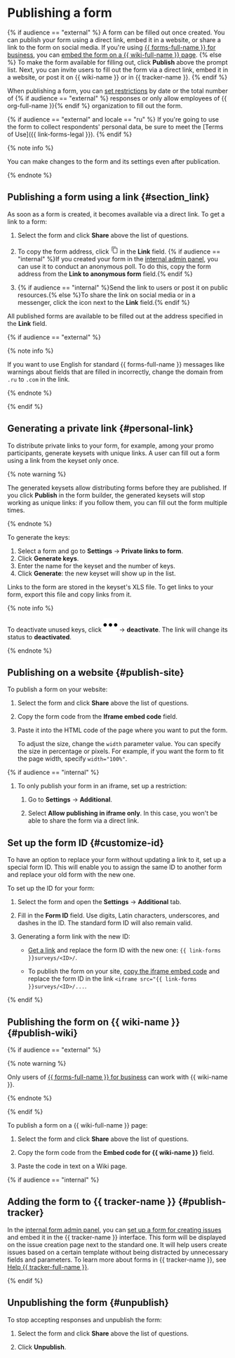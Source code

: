# Publishing a form
{% if audience == "external" %}
A form can be filled out once created. You can publish your form using a direct link, embed it in a website, or share a link to the form on social media. If you're using [{{ forms-full-name }} for business](forms-for-org.md), you can [embed the form on a {{ wiki-full-name }} page](../wiki/actions/forms.md).
{% else %}
To make the form available for filling out, click **Publish** above the prompt list. Next, you can invite users to fill out the form via a direct link, embed it in a website, or post it on {{ wiki-name }} or in {{ tracker-name }}.
{% endif %}

When publishing a form, you can [set restrictions](restrictions.md) by date or the total number of {% if audience == "external" %} responses or only allow employees of {{ org-full-name }}{% endif %} organization to fill out the form.

{% if audience == "external" and locale == "ru" %}
If you're going to use the form to collect respondents' personal data, be sure to meet the [Terms of Use]({{ link-forms-legal }}).
{% endif %}

{% note info %}

You can make changes to the form and its settings even after publication.

{% endnote %}

## Publishing a form using a link {#section_link}

As soon as a form is created, it becomes available via a direct link. To get a link to a form:

1. Select the form and click **Share** above the list of questions.

1. To copy the form address, click ![](../_assets/forms/icon-copy.png) in the **Link** field.
   {% if audience == "internal" %}If you created your form in the [internal admin panel](go-to-forms.md), you can use it to conduct an anonymous poll. To do this, copy the form address from the **Link to anonymous form** field.{% endif %}

1. {% if audience == "internal" %}Send the link to users or post it on public resources.{% else %}To share the link on social media or in a messenger, click the icon next to the **Link** field.{% endif %}

All published forms are available to be filled out at the address specified in the **Link** field.

{% if audience == "external" %}

{% note info %}

If you want to use English for standard {{ forms-full-name }} messages like warnings about fields that are filled in incorrectly, change the domain from `.ru` to `.com` in the link.

{% endnote %}

{% endif %}

## Generating a private link {#personal-link}

To distribute private links to your form, for example, among your promo participants, generate keysets with unique links. A user can fill out a form using a link from the keyset only once.

{% note warning %}

The generated keysets allow distributing forms before they are published. If you click **Publish** in the form builder, the generated keysets will stop working as unique links: if you follow them, you can fill out the form multiple times.

{% endnote %}

To generate the keys:
1. Select a form and go to **Settings** → **Private links to form**.
1. Click **Generate keys**.
1. Enter the name for the keyset and the number of keys.
1. Click **Generate**: the new keyset will show up in the list.

Links to the form are stored in the keyset's XLS file. To get links to your form, export this file and copy links from it.

{% note info %}

To deactivate unused keys, click ![](../_assets/forms/svg/settings.svg) → **deactivate**. The link will change its status to **deactivated**.

{% endnote %}

## Publishing on a website {#publish-site}

To publish a form on your website:

1. Select the form and click **Share** above the list of questions.

1. Copy the form code from the **Iframe embed code** field.

1. Paste it into the HTML code of the page where you want to put the form.

   To adjust the size, change the `width` parameter value. You can specify the size in percentage or pixels. For example, if you want the form to fit the page width, specify `width="100%"`.

{% if audience == "internal" %}

1. To only publish your form in an iframe, set up a restriction:

   1. Go to **Settings** → **Additional**.

   1. Select **Allow publishing in iframe only**. In this case, you won't be able to share the form via a direct link.

## Set up the form ID {#customize-id}

To have an option to replace your form without updating a link to it, set up a special form ID. This will enable you to assign the same ID to another form and replace your old form with the new one.

To set up the ID for your form:

1. Select the form and open the **Settings** → **Additional** tab.

1. Fill in the **Form ID** field. Use digits, Latin characters, underscores, and dashes in the ID.
   The standard form ID will also remain valid.

1. Generating a form link with the new ID:

   * [Get a link](#section_link) and replace the form ID with the new one: `{{ link-forms }}surveys/<ID>/`.

   * To publish the form on your site, [copy the iframe embed code](#publlish-site) and replace the form ID in the link `<iframe src="{{ link-forms }}surveys/<ID>/...`.

{% endif %}

## Publishing the form on {{ wiki-name }} {#publish-wiki}

{% if audience == "external" %}

{% note warning %}

Only users of [{{ forms-full-name }} for business](forms-for-org.md) can work with {{ wiki-name }}.

{% endnote %}

{% endif %}

To publish a form on a {{ wiki-full-name }} page:

1. Select the form and click **Share** above the list of questions.

1. Copy the form code from the **Embed code for {{ wiki-name }}** field.

1. Paste the code in text on a Wiki page.

{% if audience == "internal" %}

## Adding the form to {{ tracker-name }} {#publish-tracker}

In the [internal form admin panel](go-to-forms.md), you can [set up a form for creating issues](create-task.md#setup) and embed it in the {{ tracker-name }} interface. This form will be displayed on the issue creation page next to the standard one. It will help users create issues based on a certain template without being distracted by unnecessary fields and parameters. To learn more about forms in {{ tracker-name }}, see [Help {{ tracker-full-name }}](https://docs.yandex-team.ru/cloud/tracker/manager/attach-form).

{% endif %}

## Unpublishing the form {#unpublish}

To stop accepting responses and unpublish the form:

1. Select the form and click **Share** above the list of questions.

1. Click **Unpublish**.
